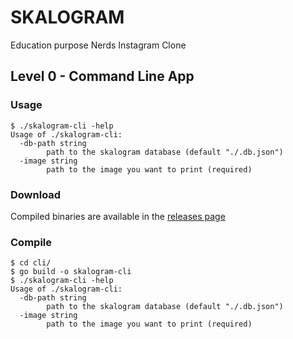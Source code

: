 # SKALOGRAM

Education purpose Nerds Instagram Clone

## Level 0 - Command Line App
### Usage
```
$ ./skalogram-cli -help
Usage of ./skalogram-cli:
  -db-path string
        path to the skalogram database (default "./.db.json")
  -image string
        path to the image you want to print (required)
```

### Download

Compiled binaries are available in the [releases page](https://github.com/skale-5/skalogram/releases)

### Compile

```
$ cd cli/
$ go build -o skalogram-cli
$ ./skalogram-cli -help
Usage of ./skalogram-cli:
  -db-path string
        path to the skalogram database (default "./.db.json")
  -image string
        path to the image you want to print (required)
```